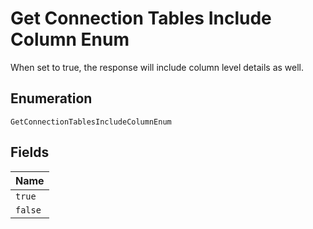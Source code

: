 
# Get Connection Tables Include Column Enum

When set to true, the response will include column level details as well.

## Enumeration

`GetConnectionTablesIncludeColumnEnum`

## Fields

| Name |
|  --- |
| `true` |
| `false` |

